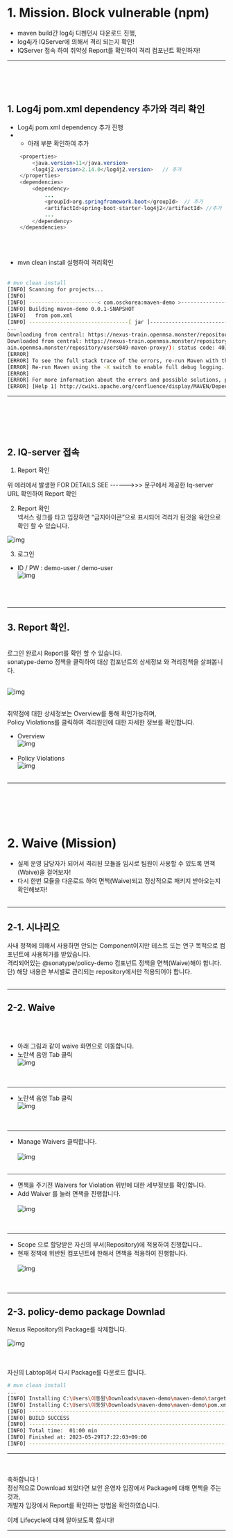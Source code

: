 # 1. Mission. Block vulnerable (npm)
* maven build간 log4j 디펜던시 다운로드 진행,
* log4j가 IQServer에 의해서 격리 되는지 확인! 
* IQServer 접속 하여 취약성 Report를 확인하여 격리 컴포넌트 확인하자! 
---
<br><br><br>
## 1. Log4j pom.xml dependency 추가와 격리 확인
* Log4j pom.xml dependency 추가 진행 
* * 아래 부분 확인하여 추가
``` java
	<properties>
		<java.version>11</java.version>
		<log4j2.version>2.14.0</log4j2.version>   // 추가
	</properties>
	<dependencies>
        <dependency>
            ...
            <groupId>org.springframework.boot</groupId>  // 추가
            <artifactId>spring-boot-starter-log4j2</artifactId> //추가
            ...
        </dependency>
	</dependencies>

```
<br><br>
* mvn clean install 실행하여 격리확인 <br><br>
``` bash
# mvn clean install 
[INFO] Scanning for projects...
[INFO] 
[INFO] ----------------------< com.osckorea:maven-demo >-----------------------
[INFO] Building maven-demo 0.0.1-SNAPSHOT
[INFO]   from pom.xml
[INFO] --------------------------------[ jar ]---------------------------------
...
Downloading from central: https://nexus-train.openmsa.monster/repository/users049-maven-proxy/org/apache/apache/21/apache-21.pom
Downloaded from central: https://nexus-train.openmsa.monster/repository/users049-maven-proxy/org/apache/apache/21/apache-21.pom (17 kB at 56 kB/s)
ain.openmsa.monster/repository/users049-maven-proxy/): status code: 403, reason phrase: -------------------->>> REQUESTED ITEM IS QUARANTINED -------------------->>> FOR DETAILS SEE ------>>> http://iq-train.openmsa.monster:8070/ui/links/repositories/quarantinedComponent/OTBhYmNlODc3YzJkNDlhOGJmZDE2OGFmMWQ0MjU5ZTQ <<<------ (403) -> [Help 1]
[ERROR]
[ERROR] To see the full stack trace of the errors, re-run Maven with the -e switch.
[ERROR] Re-run Maven using the -X switch to enable full debug logging.
[ERROR]
[ERROR] For more information about the errors and possible solutions, please read the following articles:
[ERROR] [Help 1] http://cwiki.apache.org/confluence/display/MAVEN/DependencyResolutionException
```
---



<br><br><br><br>
## 2. IQ-server 접속
1.  Report 확인 

위 에러에서 발생한 FOR DETAILS SEE ------>>>  문구에서 제공한 Iq-server URL 확인하여 Report 확인 


2. Report 확인 <br>
넥서스 링크를 타고 입장하면 “금지아이콘”으로 표시되어 격리가 된것을 육안으로 확인 할 수 있습니다.

![img](https://github.com/OSCKOREA-WORKSHOP/NEXUS-FIREWALL-202306/blob/master/img/nexus_report.png)

3. 로그인
* ID / PW : demo-user / demo-user <br>
![img](https://github.com/OSCKOREA-WORKSHOP/NEXUS-FIREWALL-202306/blob/master/img/iq-server-login.png)
<br><br><br><br>
---
## 3. Report 확인.
<br> 
로그인 완료시 Report를 확인 할 수 있습니다.<br>
sonatype-demo 정책을 클릭하여 대상 컴포넌트의 상세정보 와 격리정책을 살펴봅니다. <br><br>

![img](https://github.com/OSCKOREA-WORKSHOP/NEXUS-FIREWALL-202306/blob/master/img/Waive-1.png) <br><br>

취약점에 대한 상세정보는 Overview를 통해 확인가능하며,   
Policy Violations를 클릭하여 격리원인에 대한 자세한 정보를 확인합니다.
* Overview <br>
![img](https://github.com/OSCKOREA-WORKSHOP/NEXUS-FIREWALL-202306/blob/master/img/Waive_Overview.png) <br><br>
* Policy Violations <br>
![img](https://github.com/OSCKOREA-WORKSHOP/NEXUS-FIREWALL-202306/blob/master/img/Waive-2.png) <br><br>

---

<br><br><br><br>
# 2. Waive (Mission)
* 실제 운영 담당자가 되어서 격리된 모듈을 임시로 팀원이 사용할 수 있도록 면책(Waive)을 걸어보자!
* 다시 한번 모듈을 다운로드 하여 면책(Waive)되고 정상적으로 패키지 받아오는지 확인해보자!
<br><br>

---

## 2-1. 시나리오

사내 정책에 의해서 사용하면 안되는 Component이지만 테스트 또는 연구 목적으로 컴포넌트에 사용허가를 받았습니다. <br> 
격리되어있는 @sonatype/policy-demo 컴포넌트 정책을 면책(Waive)해야 합니다.<br>
단) 해당 내용은 부서별로 관리되는 repository에서만 적용되어야 합니다. <br><br>

---

## 2-2. Waive
<br><br>

* 아래 그림과 같이 waive 화면으로 이동합니다. <br>
* 노란색 음영 Tab 클릭 <br>
![img](https://github.com/OSCKOREA-WORKSHOP/NEXUS-FIREWALL-202306/blob/master/img/Waive-1.png) <br><br><br>

---

* 노란색 음영 Tab 클릭 <br>
![img](https://github.com/OSCKOREA-WORKSHOP/NEXUS-FIREWALL-202306/blob/master/img/Waive-2.png) <br><br><br>

---

* Manage Waivers 클릭합니다. <br><br>
![img](https://github.com/OSCKOREA-WORKSHOP/NEXUS-FIREWALL-202306/blob/master/img/Waive-3.png) <br><br>

---

* 면책을 주기전 Waivers for Violation 위반에 대한 세부정보를 확인합니다.
* Add Waiver 를 눌러 면책을 진행합니다. <br><br>
![img](https://github.com/OSCKOREA-WORKSHOP/NEXUS-FIREWALL-202306/blob/master/img/Waive-4.png) <br><br><br>

---

* Scope 으로 할당받은 자신의 부서(Repository)에 적용하여 진행합니다..
* 현재 정책에 위반된 컴포넌트에 한해서 면책을 적용하여 진행합니다.<br><br>
![img](https://github.com/OSCKOREA-WORKSHOP/NEXUS-FIREWALL-202306/blob/master/img/Waive-5.png) <br><br><br>


---

## 2-3. policy-demo package Downlad

Nexus Repository의 Package를 삭제합니다.

![img](https://github.com/OSCKOREA-WORKSHOP/NEXUS-FIREWALL-202306/blob/master/img/Nexus_sonatype-demo_delete.png) <br><br><br>

자신의 Labtop에서 다시 Package를 다운로드 합니다.

``` bash
# mvn clean install
...
[INFO] Installing C:\Users\이동원\Downloads\maven-demo\maven-demo\target\maven-demo-0.0.1-SNAPSHOT.jar to C:\Users\이동원\.m2\repository\com\osckorea\maven-demo\0.0.1-SNAPSHOT\maven-demo-0.0.1-SNAPSHOT.jar
[INFO] Installing C:\Users\이동원\Downloads\maven-demo\maven-demo\pom.xml to C:\Users\이동원\.m2\repository\com\osckorea\maven-demo\0.0.1-SNAPSHOT\maven-demo-0.0.1-SNAPSHOT.pom
[INFO] ------------------------------------------------------------------------
[INFO] BUILD SUCCESS
[INFO] ------------------------------------------------------------------------
[INFO] Total time:  01:00 min
[INFO] Finished at: 2023-05-29T17:22:03+09:00
[INFO] ------------------------------------------------------------------------
```

---
<br><br>
축하합니다 !<br> 
정상적으로 Download 되었다면 보안 운영자 입장에서 Package에 대해 면책을 주는것과,<br>
개발자 입장에서 Report를 확인하는 방법을 확인하였습니다.

이제 Lifecycle에 대해 알아보도록 합시다!




---
